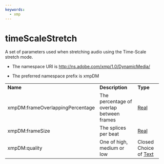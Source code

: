 ```yaml
---
keywords:
  - xmp
---
```


# timeScaleStretch

A set of parameters used when stretching audio using the Time-Scale stretch mode.

- The namespace URI is http://ns.adobe.com/xmp/1.0/DynamicMedia/

- The preferred namespace prefix is xmpDM

|    |           |    |
|----|-----------|----|
|**Name**|**Description**|**Type**|
|xmpDM:frameOverlappingPercentage|The percentage of overlap between frames  |[Real](./CoreProperties.md#real)|
|xmpDM:frameSize|The splices per beat  |[Real](./CoreProperties.md#real)|
|xmpDM:quality|One of high, medium or low  |Closed Choice of [Text](./CoreProperties.md#text)|
